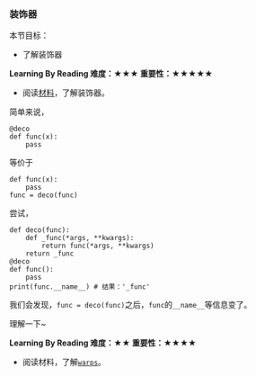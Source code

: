 ### 装饰器

本节目标：
- 了解装饰器

**Learning By Reading 难度：★★★ 重要性：★★★★★**

- 阅读[材料](http://www.cnblogs.com/Jerry-Chou/archive/2012/05/23/python-decorator-explain.html)，了解装饰器。

简单来说，
```
@deco
def func(x):
    pass
```
等价于
```
def func(x):
    pass
func = deco(func)
```

尝试，
```
def deco(func):
    def _func(*args, **kwargs):
	    return func(*args, **kwargs)
    return _func
@deco
def func():
    pass
print(func.__name__) # 结果：'_func'
```
我们会发现，`func = deco(func)`之后，`func`的`__name__`等信息变了。

理解一下~

**Learning By Reading 难度：★★ 重要性：★★★★**

- 阅读材料，了解[`warps`](http://blog.csdn.net/hqzxsc2006/article/details/50337865)。
